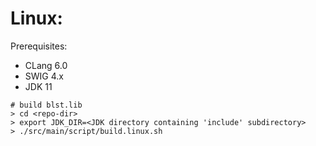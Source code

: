 Linux:
========
Prerequisites: 
  - CLang 6.0
  - SWIG 4.x
  - JDK 11

```shell script
# build blst.lib
> cd <repo-dir>
> export JDK_DIR=<JDK directory containing 'include' subdirectory>
> ./src/main/script/build.linux.sh
```
